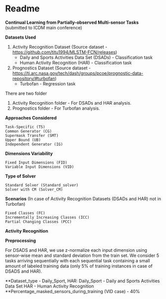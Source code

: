 # Readme
**Continual Learning from Partially-observed Multi-sensor Tasks** (submitted to ICDM main conference)

**Datasets Used**
1. Activity Recognition Dataset (Source dataset - https://github.com/titu1994/MLSTM-FCN/releases)
    * Daily and Sports Activities Data Set (DSADs) - Classification task
    * Human Activity Recognition (HAR) - Classification task
2.  Prognostics Dataset (Source dataset - https://ti.arc.nasa.gov/tech/dash/groups/pcoe/prognostic-data-repository/#turbofan)
    * Turbofan - Regression task

There are two folder

1.  Activity Recognition folder - For DSADs and HAR analysis.
2.  Prognostics folder - For Turbofan analysis.

**Approaches Considered**
    
    Task-Specific (TS)
    Common Generator (CG)
    Supermask Transfer (SMT)
    Upper Bound (UB)
    Independent Generator (IG)

**Dimensions Variability**

    Fixed Input Dimensions (FID)
    Variable Input Dimensions (VID)

**Type of Solver**

    Standard Solver (Standard_solver)
    Solver with CM (Solver_CM)

**Scenarios**
(In case of Activity Recognition Datasets (DSADs and HAR) not in Turbofan)
    
    Fixed Classes (FC)
    Incrementally Increasing Classes (ICC)
    Partial Changing Classes (PCC)
    
**Activity Recognition**

**Preprocessing**

   For DSADS and HAR, we use z-normalize each input dimension using sensor-wise mean and standard deviation from the train set.
   We consider 5 tasks arriving sequentially with each sequential task containing a small amount of labeled training data (only 5% of training instances in case of DSADS and HAR).
   
   **Dataset_type - Daily_Sport, HAR:
      Daily_Sport - Daily and Sports Activities Data Set
      HAR - Human Activity Recognition
  **Percentage_masked_sensors_during_training (VID case) - 40%






